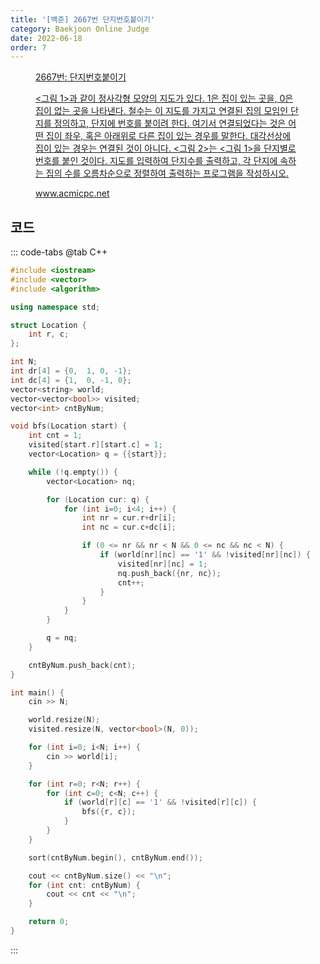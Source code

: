 ```yaml
---
title: '[백준] 2667번 단지번호붙이기'
category: Baekjoon Online Judge
date: 2022-06-18
order: 7
---
```


<figure class="opengraph"><a href="https://www.acmicpc.net/problem/2667" data-source-url="https://www.acmicpc.net/problem/2667">
<div class="og-image" style="background-image: url('https://drive.google.com/uc?export=view&id=1nCax5mgwtYA82T46I_ntU1afsBBNkrLr');"></div>
<div class="og-text">
<p class="og-title">2667번: 단지번호붙이기</p>
<p class="og-desc">&lt;그림 1&gt;과 같이 정사각형 모양의 지도가 있다. 1은 집이 있는 곳을, 0은 집이 없는 곳을 나타낸다.
철수는 이 지도를 가지고 연결된 집의 모임인 단지를 정의하고, 단지에 번호를 붙이려 한다.
여기서 연결되었다는 것은 어떤 집이 좌우, 혹은 아래위로 다른 집이 있는 경우를 말한다.
대각선상에 집이 있는 경우는 연결된 것이 아니다.
&lt;그림 2&gt;는 &lt;그림 1&gt;을 단지별로 번호를 붙인 것이다.
지도를 입력하여 단지수를 출력하고, 각 단지에 속하는 집의 수를 오름차순으로 정렬하여 출력하는 프로그램을 작성하시오.</p>
<p class="og-host">www.acmicpc.net</p></div></a></figure>

## 코드
::: code-tabs
@tab C++
```cpp
#include <iostream>
#include <vector>
#include <algorithm>

using namespace std;

struct Location {
    int r, c;
};

int N;
int dr[4] = {0,  1, 0, -1};
int dc[4] = {1,  0, -1, 0};
vector<string> world;
vector<vector<bool>> visited;
vector<int> cntByNum;

void bfs(Location start) {
    int cnt = 1;
    visited[start.r][start.c] = 1;
    vector<Location> q = {{start}};

    while (!q.empty()) {
        vector<Location> nq;

        for (Location cur: q) {
            for (int i=0; i<4; i++) {
                int nr = cur.r+dr[i];
                int nc = cur.c+dc[i];

                if (0 <= nr && nr < N && 0 <= nc && nc < N) {
                    if (world[nr][nc] == '1' && !visited[nr][nc]) {
                        visited[nr][nc] = 1;
                        nq.push_back({nr, nc});
                        cnt++;
                    }
                }
            }
        }

        q = nq;
    }

    cntByNum.push_back(cnt);
}

int main() {
    cin >> N;

    world.resize(N);
    visited.resize(N, vector<bool>(N, 0));

    for (int i=0; i<N; i++) {
        cin >> world[i];
    }

    for (int r=0; r<N; r++) {
        for (int c=0; c<N; c++) {
            if (world[r][c] == '1' && !visited[r][c]) {
                bfs({r, c});
            }
        }
    }

    sort(cntByNum.begin(), cntByNum.end());

    cout << cntByNum.size() << "\n";
    for (int cnt: cntByNum) {
        cout << cnt << "\n";
    }

    return 0;
}
```
:::

